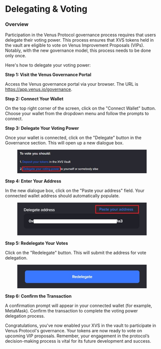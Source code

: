# Delegating & Voting

### Overview

Participation in the Venus Protocol governance process requires that users delegate their voting power. This process ensures that XVS tokens held in the vault are eligible to vote on Venus Improvement Proposals (VIPs). Notably, with the new governance model, this process needs to be done only once.

Here's how to delegate your voting power:

**Step 1: Visit the Venus Governance Portal**

Access the Venus governance portal via your browser. The URL is <https://app.venus.io/governance>.

**Step 2: Connect Your Wallet**

On the top right corner of the screen, click on the "Connect Wallet" button. Choose your wallet from the dropdown menu and follow the prompts to connect.

**Step 3: Delegate Your Voting Power**

Once your wallet is connected, click on the "Delegate" button in the Governance section. This will open up a new dialogue box.

<figure><img src="../../.gitbook/assets/image (5) (2).png" alt=""><figcaption></figcaption></figure>

**Step 4: Enter Your Address**

In the new dialogue box, click on the "Paste your address" field. Your connected wallet address should automatically populate.

<figure><img src="../../.gitbook/assets/image (4).png" alt=""><figcaption></figcaption></figure>

**Step 5: Redelegate Your Votes**

Click on the "Redelegate" button. This will submit the address for vote delegation.

<figure><img src="../../.gitbook/assets/image (3).png" alt=""><figcaption></figcaption></figure>

**Step 6: Confirm the Transaction**

A confirmation prompt will appear in your connected wallet (for example, MetaMask). Confirm the transaction to complete the voting power delegation process.

Congratulations, you've now enabled your XVS in the vault to participate in Venus Protocol's governance. Your tokens are now ready to vote on upcoming VIP proposals. Remember, your engagement in the protocol’s decision-making process is vital for its future development and success.
